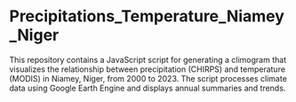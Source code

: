 # Precipitations_Temperature_Niamey_Niger
This repository contains a JavaScript script for generating a climogram that visualizes the relationship between precipitation (CHIRPS) and temperature (MODIS) in Niamey, Niger, from 2000 to 2023. The script processes climate data using Google Earth Engine and displays annual summaries and trends.
